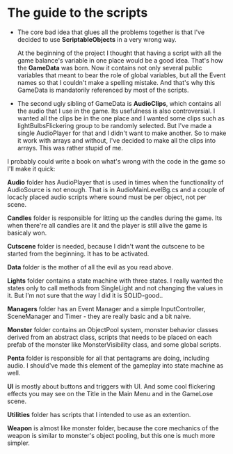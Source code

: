 # The guide to the scripts

- The core bad idea that glues all the problems together is that I've decided to use **ScriptableObjects** in a very wrong way. 

  At the beginning of the project I thought that having a script with all the game balance's variable in one place would be a good idea. That's how the **GameData** was born. Now it contains not only several public variables that meant to bear the role of global variables, but all the Event names so that I couldn't make a spelling mistake. And that's why this GameData is mandatorily referenced by most of the scripts.  

- The second ugly sibling of GameData is **AudioClips**, which contains all the audio that I use in the game. Its usefulness is also controversial. I wanted all the clips be in the one place and I wanted some clips such as lightBulbsFlickering group to be randomly selected. But I've made a single AudioPlayer for that and I didn't want to make another. So to make it work with arrays and without, I've decided to make all the clips into arrays. This was rather stupid of me.

I probably could write a book on what's wrong with the code in the game so I'll make it quick:

**Audio** folder has AudioPlayer that is used in times when the functionality of AudioSource is not enough. That is in AudioMainLevelBg.cs and a couple of locacly placed audio scripts where sound must be per object, not per scene.

**Candles** folder is responsible for litting up the candles during the game.  Its when there're all candles are lit and the player is still alive the game is basicaly won.

**Cutscene** folder is needed, because I didn't want the cutscene to be started from the beginning. It has to be activated.

**Data** folder is the mother of all the evil as you read above.

**Lights** folder contains a state machine with three states. I really wanted the states only to call methods from SingleLight and not changing the values in it. But I'm not sure that the way I did it is SOLID-good..

**Managers** folder has an Event Manager and a simple InputController, SceneManager and Timer  - they are really basic and a bit naive.

**Monster** folder contains an ObjectPool system, monster behavior classes derived from an abstract class, scripts that needs to be placed on each prefab of the monster like MonsterVisibility class, and some global scripts.

**Penta** folder is responsible for all that pentagrams are doing, including audio. I should've made this element of the gameplay into state machine as well.

**UI** is mostly about buttons and triggers with UI. And some cool flickering effects you may see on the Title in the Main Menu and in the GameLose scene.

**Utilities** folder has scripts that I intended to use as an extention.

**Weapon** is almost like monster folder, because the core mechanics of the weapon is similar to monster's object pooling, but this one is much more simpler.

